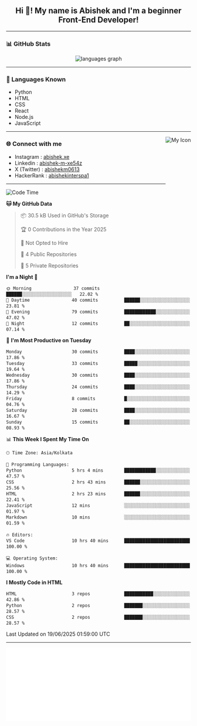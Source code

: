 <h2 align="center">Hi 👋! My name is <b>Abishek</b> and I'm a beginner Front-End Developer!</h2>

---

### 📊 GitHub Stats

<div align="center">
  <img src="https://github-readme-stats.vercel.app/api/top-langs?username=Abishek-Web-Co&locale=en&hide_title=false&layout=compact&card_width=320&langs_count=5&theme=dracula&hide_border=false" height="150" alt="languages graph" />
</div>

---

### 🧠 Languages Known

- Python  
- HTML  
- CSS  
- React  
- Node.js  
- JavaScript  

---

<img align="right" height="150" src="https://abish-file.web.app/assets/favicon.png" alt="My Icon" />

### 🌐 Connect with me

- Instagram   : [abishek.xe](https://www.instagram.com/abishek.xe/)
- Linkedin    : [abishek-m-xe54z](https://www.linkedin.com/in/abishek-m-xe54z/)
- X (Twitter) : [abishekm0613](https://x.com/abishekm0613)
- HackerRank  : [abishekinterspa1](https://www.hackerrank.com/profile/abishekinterspa1)

---

<!--START_SECTION:waka-->
![Code Time](http://img.shields.io/badge/Code%20Time-53%20hrs%2035%20mins-blue)

**🐱 My GitHub Data** 

> 📦 30.5 kB Used in GitHub's Storage 
 > 
> 🏆 0 Contributions in the Year 2025
 > 
> 🚫 Not Opted to Hire
 > 
> 📜 4 Public Repositories 
 > 
> 🔑 5 Private Repositories 
 > 
**I'm a Night 🦉** 

```text
🌞 Morning                37 commits          ██████░░░░░░░░░░░░░░░░░░░   22.02 % 
🌆 Daytime                40 commits          ██████░░░░░░░░░░░░░░░░░░░   23.81 % 
🌃 Evening                79 commits          ████████████░░░░░░░░░░░░░   47.02 % 
🌙 Night                  12 commits          ██░░░░░░░░░░░░░░░░░░░░░░░   07.14 % 
```
📅 **I'm Most Productive on Tuesday** 

```text
Monday                   30 commits          ████░░░░░░░░░░░░░░░░░░░░░   17.86 % 
Tuesday                  33 commits          █████░░░░░░░░░░░░░░░░░░░░   19.64 % 
Wednesday                30 commits          ████░░░░░░░░░░░░░░░░░░░░░   17.86 % 
Thursday                 24 commits          ████░░░░░░░░░░░░░░░░░░░░░   14.29 % 
Friday                   8 commits           █░░░░░░░░░░░░░░░░░░░░░░░░   04.76 % 
Saturday                 28 commits          ████░░░░░░░░░░░░░░░░░░░░░   16.67 % 
Sunday                   15 commits          ██░░░░░░░░░░░░░░░░░░░░░░░   08.93 % 
```


📊 **This Week I Spent My Time On** 

```text
🕑︎ Time Zone: Asia/Kolkata

💬 Programming Languages: 
Python                   5 hrs 4 mins        ████████████░░░░░░░░░░░░░   47.57 % 
CSS                      2 hrs 43 mins       ██████░░░░░░░░░░░░░░░░░░░   25.56 % 
HTML                     2 hrs 23 mins       ██████░░░░░░░░░░░░░░░░░░░   22.41 % 
JavaScript               12 mins             ░░░░░░░░░░░░░░░░░░░░░░░░░   01.97 % 
Markdown                 10 mins             ░░░░░░░░░░░░░░░░░░░░░░░░░   01.59 % 

🔥 Editors: 
VS Code                  10 hrs 40 mins      █████████████████████████   100.00 % 

💻 Operating System: 
Windows                  10 hrs 40 mins      █████████████████████████   100.00 % 
```

**I Mostly Code in HTML** 

```text
HTML                     3 repos             ███████████░░░░░░░░░░░░░░   42.86 % 
Python                   2 repos             ███████░░░░░░░░░░░░░░░░░░   28.57 % 
CSS                      2 repos             ███████░░░░░░░░░░░░░░░░░░   28.57 % 
```




 Last Updated on 19/06/2025 01:59:00 UTC
<!--END_SECTION:waka-->

---

<div align="center">
  <a href="https://abish-file.web.app/" target="_blank" rel="noopener noreferrer"><img height="200" src="pic.png" alt="Profile Picture" /></a>
</div>

